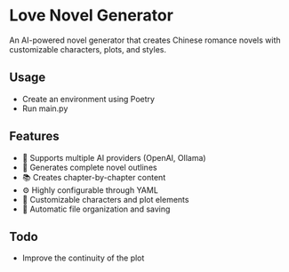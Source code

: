 # Love Novel Generator

An AI-powered novel generator that creates Chinese romance novels with customizable characters, plots, and styles.

## Usage
- Create an environment using Poetry
- Run main.py

## Features

- 🤖 Supports multiple AI providers (OpenAI, Ollama)
- 📝 Generates complete novel outlines
- 📚 Creates chapter-by-chapter content
- ⚙️ Highly configurable through YAML
- 🎯 Customizable characters and plot elements
- 💾 Automatic file organization and saving

## Todo

- Improve the continuity of the plot